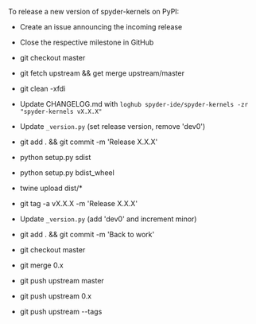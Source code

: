 To release a new version of spyder-kernels on PyPI:

* Create an issue announcing the incoming release

* Close the respective milestone in GitHub

* git checkout master

* git fetch upstream && get merge upstream/master

* git clean -xfdi

* Update CHANGELOG.md with `loghub spyder-ide/spyder-kernels -zr "spyder-kernels vX.X.X"`

* Update `_version.py` (set release version, remove 'dev0')

* git add . && git commit -m 'Release X.X.X'

* python setup.py sdist

* python setup.py bdist_wheel

* twine upload dist/*

* git tag -a vX.X.X -m 'Release X.X.X'

* Update `_version.py` (add 'dev0' and increment minor)

* git add . && git commit -m 'Back to work'

* git checkout master

* git merge 0.x

* git push upstream master

* git push upstream 0.x

* git push upstream --tags
